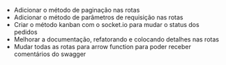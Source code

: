- Adicionar o método de paginação nas rotas
- Adicionar o método de parâmetros de requisição nas rotas
- Criar o método kanban com o socket.io para mudar o status dos pedidos
- Melhorar a documentação, refatorando e colocando detalhes nas rotas
- Mudar todas as rotas para arrow function para poder receber comentários do swagger